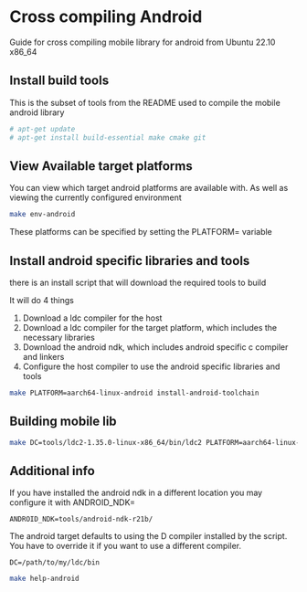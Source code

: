 # Cross compiling Android 

Guide for cross compiling mobile library for android from Ubuntu 22.10 x86_64

## Install build tools
This is the subset of tools from the README used to compile the mobile android library

```sh
# apt-get update
# apt-get install build-essential make cmake git
```

## View Available target platforms

You can view which target android platforms are available with. 
As well as viewing the currently configured environment

```sh
make env-android
```

These platforms can be specified by setting the PLATFORM= variable


## Install android specific libraries and tools
there is an install script that will download the required tools to build

It will do 4 things
1. Download a ldc compiler for the host
2. Download a ldc compiler for the target platform, which includes the necessary libraries
3. Download the android ndk, which includes android specific c compiler and linkers
4. Configure the host compiler to use the android specific libraries and tools

```sh
make PLATFORM=aarch64-linux-android install-android-toolchain
```

## Building mobile lib

```sh
make DC=tools/ldc2-1.35.0-linux-x86_64/bin/ldc2 PLATFORM=aarch64-linux-android libmobile
```


## Additional info
If you have installed the android ndk in a different location you may configure it with ANDROID_NDK=

```
ANDROID_NDK=tools/android-ndk-r21b/
```

The android target defaults to using the D compiler installed by the script.  
You have to override it if you want to use a different compiler.

```
DC=/path/to/my/ldc/bin
```

```sh
make help-android
```
